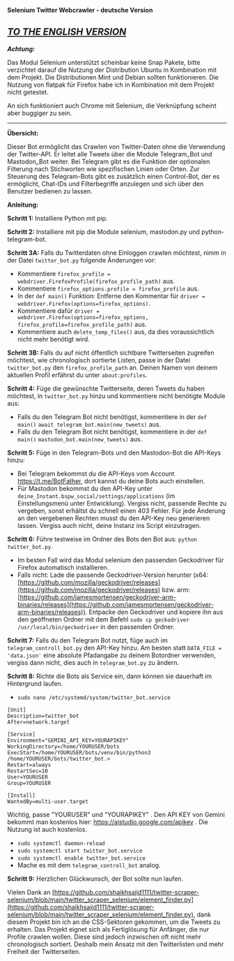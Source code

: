 **Selenium Twitter Webcrawler - deutsche Version**

 ***[TO THE ENGLISH VERSION](https://github.com/Sam4000der2/selenium_twitter_Webcrawler_en)***
---

***Achtung:***

Das Modul Selenium unterstützt scheinbar keine Snap Pakete, bitte verzichtet darauf die Nutzung der Distribution Ubuntu in Kombination mit dem Projekt. Die Distributionen Mint und Debian sollten funktionieren. Die Nutzung von flatpak für Firefox habe ich in Kombination mit dem Projekt nicht getestet.

An sich funktioniert auch Chrome mit Selenium, die Verknüpfung scheint aber buggiger zu sein.

---

**Übersicht:**

Dieser Bot ermöglicht das Crawlen von Twitter-Daten ohne die Verwendung der Twitter-API. Er leitet alle Tweets über die Module Telegram_Bot und Mastodon_Bot weiter. Bei Telegram gibt es die Funktion der optionalen Filterung nach Stichworten wie spezifischen Linien oder Orten. Zur Steuerung des Telegram-Bots gibt es zusätzlich einen Control-Bot, der es ermöglicht, Chat-IDs und Filterbegriffe anzulegen und sich über den Benutzer bedienen zu lassen.

**Anleitung:**

**Schritt 1:** Installiere Python mit pip.

**Schritt 2:** Installiere mit pip die Module selenium, mastodon.py und python-telegram-bot.

**Schritt 3A:** Falls du Twitterdaten ohne Einloggen crawlen möchtest, nimm in der Datei `twitter_bot.py` folgende Änderungen vor:

- Kommentiere `firefox_profile = webdriver.FirefoxProfile(firefox_profile_path)` aus.
- Kommentiere `firefox_options.profile = firefox_profile` aus.
- In der `def main()` Funktion: Entferne den Kommentar für `driver = webdriver.Firefox(options=firefox_options)`.
- Kommentiere dafür `driver = webdriver.Firefox(options=firefox_options, firefox_profile=firefox_profile_path)` aus.
- Kommentiere auch `delete_temp_files()` aus, da dies voraussichtlich nicht mehr benötigt wird.

**Schritt 3B:** Falls du auf nicht öffentlich sichtbare Twitterseiten zugreifen möchtest, wie chronologisch sortierte Listen, passe in der Datei `twitter_bot.py` den `firefox_profile_path` an. Deinen Namen von deinem aktuellen Profil erfährst du unter `about:profiles`.

**Schritt 4:** Füge die gewünschte Twitterseite, deren Tweets du haben möchtest, in `twitter_bot.py` hinzu und kommentiere nicht benötigte Module aus:

- Falls du den Telegram Bot nicht benötigst, kommentiere in der `def main()` `await telegram_bot.main(new_tweets)` aus.
- Falls du den Telegram Bot nicht benötigst, kommentiere in der `def main()` `mastodon_bot.main(new_tweets)` aus.

**Schritt 5:** Füge in den Telegram-Bots und den Mastodon-Bot die API-Keys hinzu:

- Bei Telegram bekommst du die API-Keys vom Account https://t.me/BotFather, dort kannst du deine Bots auch einstellen.
- Für Mastodon bekommst du den API-Key unter `deine_Instant.bspw_social/settings/applications` (im Einstellungsmenü unter Entwicklung). Vergiss nicht, passende Rechte zu vergeben, sonst erhältst du schnell einen 403 Fehler. Für jede Änderung an den vergebenen Rechten musst du den API-Key neu generieren lassen. Vergiss auch nicht, deine Instanz ins Script einzutragen.

**Schritt 6:** Führe testweise im Ordner des Bots den Bot aus: `python twitter_bot.py`.

- Im besten Fall wird das Modul selenium den passenden Geckodriver für Firefox automatisch installieren.
- Falls nicht: Lade die passende Geckodriver-Version herunter (x64: [https://github.com/mozilla/geckodriver/releases](https://github.com/mozilla/geckodriver/releases) bzw. arm: [https://github.com/jamesmortensen/geckodriver-arm-binaries/releases](https://github.com/jamesmortensen/geckodriver-arm-binaries/releases)). Entpacke den Geckodriver und kopiere ihn aus den geöffneten Ordner mit dem Befehl `sudo cp geckodriver /usr/local/bin/geckodriver` in den passenden Ordner.

**Schritt 7:** Falls du den Telegram Bot nutzt, füge auch im `telegram_controll_bot.py` den API-Key hinzu. Am besten statt `DATA_FILE = 'data.json'` eine absolute Pfadangabe zu deinem Botordner verwenden, vergiss dann nicht, dies auch in `telegram_bot.py` zu ändern.

**Schritt 8:** Richte die Bots als Service ein, dann können sie dauerhaft im Hintergrund laufen.

- `sudo nano /etc/systemd/system/twitter_bot.service`

```plaintext
[Unit]
Description=twitter_bot
After=network.target

[Service]
Environment="GEMINI_API_KEY=YOURAPIKEY"
WorkingDirectory=/home/YOURUSER/bots
ExecStart=/home/YOURUSER/bots/venv/bin/python3 /home/YOURUSER/bots/twitter_bot.>
Restart=always
RestartSec=10
User=YOURUSER
Group=YOURUSER

[Install]
WantedBy=multi-user.target
```
Wichtig, passe "YOURUSER" und "YOURAPIKEY" . Den API KEY von Gemini bekommt man kostenlos hier: https://aistudio.google.com/apikey . Die Nutzung ist auch kostenlos. 
- `sudo systemctl daemon-reload`
- `sudo systemctl start twitter_bot.service`
- `sudo systemctl enable twitter_bot.service`
- Mache es mit dem `telegram_controll_bot` analog.

**Schritt 9:** Herzlichen Glückwunsch, der Bot sollte nun laufen.

Vielen Dank an [https://github.com/shaikhsajid1111/twitter-scraper-selenium/blob/main/twitter_scraper_selenium/element_finder.py](https://github.com/shaikhsajid1111/twitter-scraper-selenium/blob/main/twitter_scraper_selenium/element_finder.py), dank diesem Projekt bin ich an die CSS-Sektoren gekommen, um die Tweets zu erhalten. Das Projekt eignet sich als Fertiglösung für Anfänger, die nur Profile crawlen wollen. Diese sind jedoch inzwischen oft nicht mehr chronologisch sortiert. Deshalb mein Ansatz mit den Twitterlisten und mehr Freiheit der Twitterseiten.
